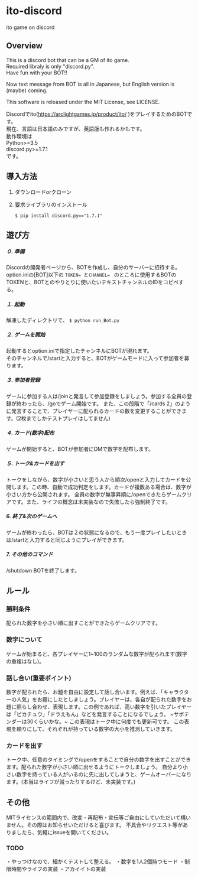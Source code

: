 # ito-discord
ito game on discord

## Overview
This is a discord bot that can be a GM of ito game.  
Required libraly is only "discord.py".  
Have fun with your BOT!!

Now text message from BOT is all in Japanese, but English version is (maybe) coming.

This software is released under the MIT License, see LICENSE.


Discordでito(https://arclightgames.jp/product/ito/ )をプレイするためのBOTです。  
現在、言語は日本語のみですが、英語版も作れるかもです。  
動作環境は  
Python>=3.5  
discord.py>=1.7.1  
です。  

## 導入方法
1. ダウンロードorクローン

2. 要求ライブラリのインストール

    `$ pip install discord.py=="1.7.1"`


## 遊び方
##### ０. 準備
Discordの開発者ページから、BOTを作成し、自分のサーバーに招待する。
option.iniの[BOT]以下の
`TOKEN= `と`CHANNEL= `
のところに使用するBOTのTOKENと、BOTとのやりとりに使いたいテキストチャンネルのIDをコピペする。

##### １. 起動
解凍したディレクトリで、
`$ python run_Bot.py`

##### ２. ゲームを開始
起動するとoption.iniで指定したチャンネルにBOTが現れます。  
そのチャンネルで/startと入力すると、BOTがゲームモードに入って参加者を募ります。

##### ３. 参加者登録
ゲームに参加する人は/joinと発言して参加登録をしましょう。参加する全員の登録が終わったら、/goでゲーム開始です。
また、この段階で「/cards 2」のように発言することで、プレイヤーに配られるカードの数を変更することができます。(2枚までしかテストプレイはしてません)

##### ４. カード(数字)配布
ゲームが開始すると、BOTが参加者にDMで数字を配布します。

##### ５. トーク&カードを出す
トークをしながら、数字が小さいと思う人から順次/openと入力してカードを公開します。この時、自動で成功判定をします。カードが複数ある場合は、数字が小さい方から公開されます。
全員の数字が無事昇順に/openできたらゲームクリアです。また、ライフの概念は未実装なので失敗したら強制終了です。

##### 6. 終了&次のゲームへ
ゲームが終わったら、BOTは２の状態になるので、もう一度プレイしたいときは/startと入力すると同じようにプレイができます。

##### 7. その他のコマンド
/shutdown   BOTを終了します。  

## ルール
### 勝利条件
配られた数字を小さい順に出すことができたらゲームクリアです。


### 数字について
ゲームが始まると、各プレイヤーに1~100のランダムな数字が配られます(数字の重複はなし)。


### 話し合い(重要ポイント)
数字が配られたら、お題を自由に設定して話し合います。例えば、「キャラクターの人気」をお題にしたとしましょう。プレイヤーは、各自が配られた数字をお題に照らし合わせ、表現します。この例であれば、高い数字を引いたプレイヤーは「ピカチュウ」「ドラえもん」などを発言することになるでしょう。 ~サボテンダーは30くらいかな。~ この表現はトーク中に何度でも更新可です。 この表現を頼りにして、それぞれが持っている数字の大小を推測していきます。


### カードを出す
トーク中、任意のタイミングで/openをすることで自分の数字を出すことができます。配られた数字が小さい順に出せるようにトークしましょう。
自分より小さい数字を持っている人がいるのに先に出してしまうと、ゲームオーバーになります。(本当はライフが減ったりするけど、未実装です。)


## その他
MITライセンスの範囲内で、改変・再配布・宣伝等ご自由にしていただいて構いません。その際はお知らせいただけると喜びます。
不具合やリクエスト等がありましたら、気軽にissueを開いてください。

### TODO
・やっつけなので、細かくテストして整える。
・数字を1人2個持つモード
・制限時間やライフの実装
・アカイイトの実装
